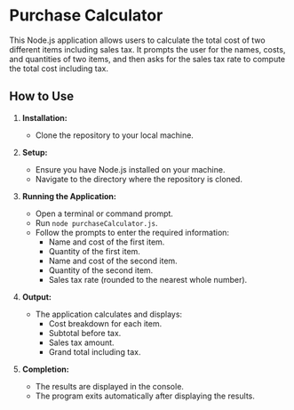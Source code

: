 # Purchase Calculator

This Node.js application allows users to calculate the total cost of two different items including sales tax. It prompts the user for the names, costs, and quantities of two items, and then asks for the sales tax rate to compute the total cost including tax.

## How to Use

1. **Installation:**
   - Clone the repository to your local machine.

2. **Setup:**
   - Ensure you have Node.js installed on your machine.
   - Navigate to the directory where the repository is cloned.

3. **Running the Application:**
   - Open a terminal or command prompt.
   - Run `node purchaseCalculator.js`.
   - Follow the prompts to enter the required information:
     - Name and cost of the first item.
     - Quantity of the first item.
     - Name and cost of the second item.
     - Quantity of the second item.
     - Sales tax rate (rounded to the nearest whole number).

4. **Output:**
   - The application calculates and displays:
     - Cost breakdown for each item.
     - Subtotal before tax.
     - Sales tax amount.
     - Grand total including tax.

5. **Completion:**
   - The results are displayed in the console.
   - The program exits automatically after displaying the results.